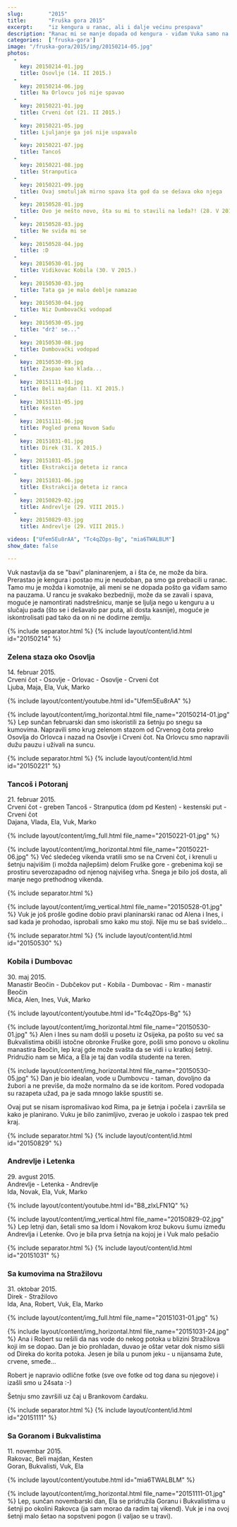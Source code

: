 ```yaml
---
slug:        "2015"
title:       "Fruška gora 2015"
excerpt:     "iz kengura u ranac, ali i dalje većinu prespava"
description: "Ranac mi se manje dopada od kengura - viđam Vuka samo na pauzama. Trebalo je da prođe neko vreme dok se nisam konačno dosetio i privezao za kaiš od ranca stari retrovizor sa bicikla. Osovlje, Orlovac, Tancoš, Potoranj, Kobila, Dumbovac, Direk, Stražilovo, Beli Majdan, Kesten... lista lokaliteta koje je Vuk prespavao je sve bogatija"
categories:  ['fruska-gora']
image: "/fruska-gora/2015/img/20150214-05.jpg"
photos:
  -
    key: 20150214-01.jpg
    title: Osovlje (14. II 2015.)
  -
    key: 20150214-06.jpg
    title: Na Orlovcu još nije spavao
  -
    key: 20150221-01.jpg
    title: Crveni čot (21. II 2015.)
  -
    key: 20150221-05.jpg
    title: Ljuljanje ga još nije uspavalo
  -
    key: 20150221-07.jpg
    title: Tancoš
  -
    key: 20150221-08.jpg
    title: Stranputica
  -
    key: 20150221-09.jpg
    title: Ovaj smotuljak mirno spava šta god da se dešava oko njega
  -
    key: 20150528-01.jpg
    title: Ovo je nešto novo, šta su mi to stavili na leđa?! (28. V 2015.)
  -
    key: 20150528-03.jpg
    title: Ne sviđa mi se
  -
    key: 20150528-04.jpg
    title: :D
  -
    key: 20150530-01.jpg
    title: Vidikovac Kobila (30. V 2015.)
  -
    key: 20150530-03.jpg
    title: Tata ga je malo deblje namazao
  -
    key: 20150530-04.jpg
    title: Niz Dumbovački vodopad
  -
    key: 20150530-05.jpg
    title: "drž' se..."
  -
    key: 20150530-08.jpg
    title: Dumbovački vodopad
  -
    key: 20150530-09.jpg
    title: Zaspao kao klada...
  -
    key: 20151111-01.jpg
    title: Beli majdan (11. XI 2015.)
  -
    key: 20151111-05.jpg
    title: Kesten
  -
    key: 20151111-06.jpg
    title: Pogled prema Novom Sadu
  -
    key: 20151031-01.jpg
    title: Direk (31. X 2015.)
  -
    key: 20151031-05.jpg
    title: Ekstrakcija deteta iz ranca
  -
    key: 20151031-06.jpg
    title: Ekstrakcija deteta iz ranca
  -
    key: 20150829-02.jpg
    title: Andrevlje (29. VIII 2015.)
  -
    key: 20150829-03.jpg
    title: Andrevlje (29. VIII 2015.)

videos: ["Ufem5Eu8rAA", "Tc4qZOps-Bg", "mia6TWALBLM"]
show_date: false

---
```


Vuk nastavlja da se "bavi" planinarenjem, a i šta će, ne može da bira. Prerastao je kengura i postao mu je neudoban, pa
smo ga prebacili u ranac. Tamo mu je možda i komotnije, ali meni se ne dopada pošto ga viđam samo na pauzama.
U rancu je svakako bezbedniji, može da se zavali i spava, moguće je namontirati nadstrešnicu, manje se ljulja nego u
kenguru a u slučaju pada (što se i dešavalo par puta, ali dosta kasnije), moguće je iskontrolisati pad tako da on ni ne
dodirne zemlju.


{% include separator.html %}
{% include layout/content/id.html id="20150214" %}
### Zelena staza oko Osovlja

14\. februar 2015.  
Crveni čot - Osovlje - Orlovac - Osovlje - Crveni čot  
Ljuba, Maja, Ela, Vuk, Marko

{% include layout/content/youtube.html id="Ufem5Eu8rAA" %}

{% include layout/content/img_horizontal.html file_name="20150214-01.jpg" %}
Lep sunčan februarski dan smo iskoristili za šetnju po snegu sa kumovima. Napravili smo krug zelenom stazom od Crvenog čota
preko Osovlja do Orlovca i nazad na Osovlje i Crveni čot. Na Orlovcu smo napravili dužu pauzu i uživali na suncu.


{% include separator.html %}
{% include layout/content/id.html id="20150221" %}
### Tancoš i Potoranj

21\. februar 2015.  
Crveni čot - greben Tancoš - Stranputica (dom pd Kesten) - kestenski put - Crveni čot  
Dajana, Vlada, Ela, Vuk, Marko

{% include layout/content/img_full.html file_name="20150221-01.jpg" %}

{% include layout/content/img_horizontal.html file_name="20150221-06.jpg" %}
Već sledećeg vikenda vratili smo se na Crveni čot, i krenuli u šetnju najvišim (i možda najlepšim) delom Fruške gore -
grebenima koji se prostiru severozapadno od njenog najvišeg vrha. Snega je bilo još dosta, ali manje nego prethodnog vikenda.


{% include separator.html %}

{% include layout/content/img_vertical.html file_name="20150528-01.jpg" %}
Vuk je još prošle godine dobio pravi planinarski ranac od Alena i Ines, i sad kada je prohodao, isprobali smo kako mu stoji.
Nije mu se baš svidelo...


{% include separator.html %}
{% include layout/content/id.html id="20150530" %}
### Kobila i Dumbovac

30\. maj 2015.  
Manastir Beočin - Dubčekov put - Kobila - Dumbovac - Rim - manastir Beočin  
Mića, Alen, Ines, Vuk, Marko

{% include layout/content/youtube.html id="Tc4qZOps-Bg" %}

{% include layout/content/img_horizontal.html file_name="20150530-01.jpg" %}
Alen i Ines su nam došli u posetu iz Osijeka, pa pošto su već sa Bukvalistima obišli istočne obronke Fruške gore, pošli smo
ponovo u okolinu manastira Beočin, lep kraj gde može svašta da se vidi i u kratkoj šetnji. Pridružio nam se Mića, a Ela je
taj dan vodila studente na teren.

{% include layout/content/img_horizontal.html file_name="20150530-05.jpg" %}
Dan je bio idealan, vode u Dumbovcu - taman, dovoljno da žubori a ne previše, da može normalno da se ide koritom. Pored
vodopada su razapeta užad, pa je sada mnogo lakše spustiti se.

Ovaj put se nisam ispromašivao kod Rima, pa je šetnja i počela i završila se kako je planirano. Vuku je bilo zanimljivo,
zverao je uokolo i zaspao tek pred kraj.


{% include separator.html %}
{% include layout/content/id.html id="20150829" %}
### Andrevlje i Letenka

29\. avgust 2015.  
Andrevlje - Letenka - Andrevlje  
Ida, Novak, Ela, Vuk, Marko

{% include layout/content/youtube.html id="B8_zIxLFN1Q" %}

{% include layout/content/img_vertical.html file_name="20150829-02.jpg" %}
Lep letnji dan, šetali smo sa Idom i Novakom kroz bukovu šumu između Andrevlja i Letenke. Ovo je bila prva šetnja na 
kojoj je i Vuk malo pešačio


{% include separator.html %}
{% include layout/content/id.html id="20151031" %}
### Sa kumovima na Stražilovu

31\. oktobar 2015.  
Direk - Stražilovo  
Ida, Ana, Robert, Vuk, Ela, Marko

{% include layout/content/img_full.html file_name="20151031-01.jpg" %}

{% include layout/content/img_horizontal.html file_name="20151031-24.jpg" %}
Ana i Robert su rešili da nas vode do nekog potoka u blizini Stražilova koji im se dopao. Dan je bio prohladan, duvao je
oštar vetar dok nismo sišli od Direka do korita potoka. Jesen je bila u punom jeku - u nijansama žute, crvene, smeđe...

Robert je napravio odlične fotke (sve ove fotke od tog dana su njegove) i izašli smo u 24sata :-) 

Šetnju smo završili uz čaj u Brankovom čardaku. 


{% include separator.html %}
{% include layout/content/id.html id="20151111" %}
### Sa Goranom i Bukvalistima

11\. novembar 2015.  
Rakovac, Beli majdan, Kesten  
Goran, Bukvalisti, Vuk, Ela

{% include layout/content/youtube.html id="mia6TWALBLM" %}

{% include layout/content/img_horizontal.html file_name="20151111-01.jpg" %}
Lep, sunčan novembarski dan, Ela se pridružila Goranu i Bukvalistima u šetnji po okolini Rakovca (ja sam morao da radim 
taj vikend). Vuk je i na ovoj šetnji malo šetao na sopstveni pogon (i valjao se u travi).